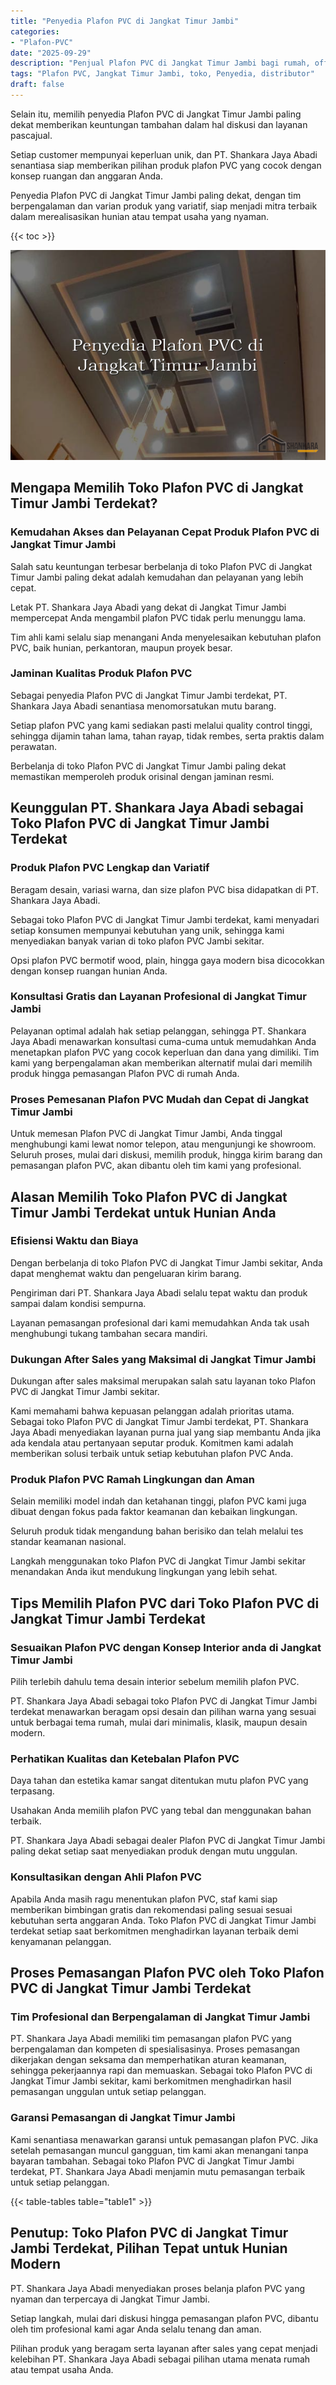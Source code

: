 ```yaml
---
title: "Penyedia Plafon PVC di Jangkat Timur Jambi"
categories: 
- "Plafon-PVC"
date: "2025-09-29"
description: "Penjual Plafon PVC di Jangkat Timur Jambi bagi rumah, office, dan toko. Material terbaik, beragam motif, warna elegan, dengan jasa penempatan ditangani oleh tenaga ahli ahli serta kepastian resmi!|Jasa distribusi Plafon PVC di Jangkat Timur Jambi untuk kebutuhan tempat tinggal, kantor, maupun gerai, dengan plafon terbaik dan instalasi oleh teknisi profesional serta garansi resmi.|Alternatif Plafon PVC di Jangkat Timur Jambi yang andal untuk tempat tinggal, perkantoran, dan gerai, dengan material unggulan dan pemasangan dikerjakan oleh tim profesional dan kepastian resmi.|Distribusi Plafon PVC di Jangkat Timur Jambi bagi hunian, perkantoran, serta ritel, dengan material berkualitas dan penempatan dikerjakan oleh tim ahli, dilengkapi beserta jaminan resmi.}"
tags: "Plafon PVC, Jangkat Timur Jambi, toko, Penyedia, distributor"
draft: false
---
```


Selain itu, memilih penyedia Plafon PVC di Jangkat Timur Jambi paling dekat memberikan keuntungan tambahan dalam hal diskusi dan layanan pascajual.

Setiap customer mempunyai keperluan unik, dan PT. Shankara Jaya Abadi senantiasa siap memberikan pilihan produk plafon PVC yang cocok dengan konsep ruangan dan anggaran Anda.

Penyedia Plafon PVC di Jangkat Timur Jambi paling dekat, dengan tim berpengalaman dan varian produk yang variatif, siap menjadi mitra terbaik dalam merealisasikan hunian atau tempat usaha yang nyaman.

{{< toc >}}

![Penyedia Plafon PVC di Jangkat Timur Jambi](/images/Plafon-PVC/Penyedia-Plafon-PVC-di-Jangkat-Timur-Jambi.png)


## Mengapa Memilih Toko Plafon PVC di Jangkat Timur Jambi Terdekat?

### Kemudahan Akses dan Pelayanan Cepat Produk Plafon PVC di Jangkat Timur Jambi

Salah satu keuntungan terbesar berbelanja di toko Plafon PVC di Jangkat Timur Jambi paling dekat adalah kemudahan dan pelayanan yang lebih cepat.

Letak PT. Shankara Jaya Abadi yang dekat di Jangkat Timur Jambi mempercepat Anda mengambil plafon PVC tidak perlu menunggu lama.

Tim ahli kami selalu siap menangani Anda menyelesaikan kebutuhan plafon PVC, baik hunian, perkantoran, maupun proyek besar.

### Jaminan Kualitas Produk Plafon PVC

Sebagai penyedia Plafon PVC di Jangkat Timur Jambi terdekat, PT. Shankara Jaya Abadi senantiasa menomorsatukan mutu barang.

Setiap plafon PVC yang kami sediakan pasti melalui quality control tinggi, sehingga dijamin tahan lama, tahan rayap, tidak rembes, serta praktis dalam perawatan.

Berbelanja di toko Plafon PVC di Jangkat Timur Jambi paling dekat memastikan memperoleh produk orisinal dengan jaminan resmi.

## Keunggulan PT. Shankara Jaya Abadi sebagai Toko Plafon PVC di Jangkat Timur Jambi Terdekat

### Produk Plafon PVC Lengkap dan Variatif

Beragam desain, variasi warna, dan size plafon PVC bisa didapatkan di PT. Shankara Jaya Abadi.

Sebagai toko Plafon PVC di Jangkat Timur Jambi terdekat, kami menyadari setiap konsumen mempunyai kebutuhan yang unik, sehingga kami menyediakan banyak varian di toko plafon PVC Jambi sekitar.

Opsi plafon PVC bermotif wood, plain, hingga gaya modern bisa dicocokkan dengan konsep ruangan hunian Anda.

### Konsultasi Gratis dan Layanan Profesional di Jangkat Timur Jambi

Pelayanan optimal adalah hak setiap pelanggan, sehingga PT. Shankara Jaya Abadi menawarkan konsultasi cuma-cuma untuk memudahkan Anda menetapkan plafon PVC yang cocok keperluan dan dana yang dimiliki. Tim kami yang berpengalaman akan memberikan alternatif mulai dari memilih produk hingga pemasangan Plafon PVC di rumah Anda.

### Proses Pemesanan Plafon PVC Mudah dan Cepat di Jangkat Timur Jambi

Untuk memesan Plafon PVC di Jangkat Timur Jambi, Anda tinggal menghubungi kami lewat nomor telepon, atau mengunjungi ke showroom. Seluruh proses, mulai dari diskusi, memilih produk, hingga kirim barang dan pemasangan plafon PVC, akan dibantu oleh tim kami yang profesional.

## Alasan Memilih Toko Plafon PVC di Jangkat Timur Jambi Terdekat untuk Hunian Anda

### Efisiensi Waktu dan Biaya

Dengan berbelanja di toko Plafon PVC di Jangkat Timur Jambi sekitar, Anda dapat menghemat waktu dan pengeluaran kirim barang.

Pengiriman dari PT. Shankara Jaya Abadi selalu tepat waktu dan produk sampai dalam kondisi sempurna.

Layanan pemasangan profesional dari kami memudahkan Anda tak usah menghubungi tukang tambahan secara mandiri.

### Dukungan After Sales yang Maksimal di Jangkat Timur Jambi

Dukungan after sales maksimal merupakan salah satu layanan toko Plafon PVC di Jangkat Timur Jambi sekitar.

Kami memahami bahwa kepuasan pelanggan adalah prioritas utama. Sebagai toko Plafon PVC di Jangkat Timur Jambi terdekat, PT. Shankara Jaya Abadi menyediakan layanan purna jual yang siap membantu Anda jika ada kendala atau pertanyaan seputar produk. Komitmen kami adalah memberikan solusi terbaik untuk setiap kebutuhan plafon PVC Anda.

### Produk Plafon PVC Ramah Lingkungan dan Aman

Selain memiliki model indah dan ketahanan tinggi, plafon PVC kami juga dibuat dengan fokus pada faktor keamanan dan kebaikan lingkungan.

Seluruh produk tidak mengandung bahan berisiko dan telah melalui tes standar keamanan nasional.

Langkah menggunakan toko Plafon PVC di Jangkat Timur Jambi sekitar menandakan Anda ikut mendukung lingkungan yang lebih sehat.

## Tips Memilih Plafon PVC dari Toko Plafon PVC di Jangkat Timur Jambi Terdekat

### Sesuaikan Plafon PVC dengan Konsep Interior anda di Jangkat Timur Jambi

Pilih terlebih dahulu tema desain interior sebelum memilih plafon PVC.

PT. Shankara Jaya Abadi sebagai toko Plafon PVC di Jangkat Timur Jambi terdekat menawarkan beragam opsi desain dan pilihan warna yang sesuai untuk berbagai tema rumah, mulai dari minimalis, klasik, maupun desain modern.

### Perhatikan Kualitas dan Ketebalan Plafon PVC

Daya tahan dan estetika kamar sangat ditentukan mutu plafon PVC yang terpasang.

Usahakan Anda memilih plafon PVC yang tebal dan menggunakan bahan terbaik.

PT. Shankara Jaya Abadi sebagai dealer Plafon PVC di Jangkat Timur Jambi paling dekat setiap saat menyediakan produk dengan mutu unggulan.

### Konsultasikan dengan Ahli Plafon PVC

Apabila Anda masih ragu menentukan plafon PVC, staf kami siap memberikan bimbingan gratis dan rekomendasi paling sesuai sesuai kebutuhan serta anggaran Anda. Toko Plafon PVC di Jangkat Timur Jambi terdekat setiap saat berkomitmen menghadirkan layanan terbaik demi kenyamanan pelanggan.

## Proses Pemasangan Plafon PVC oleh Toko Plafon PVC di Jangkat Timur Jambi Terdekat

### Tim Profesional dan Berpengalaman di Jangkat Timur Jambi

PT. Shankara Jaya Abadi memiliki tim pemasangan plafon PVC yang berpengalaman dan kompeten di spesialisasinya. Proses pemasangan dikerjakan dengan seksama dan memperhatikan aturan keamanan, sehingga pekerjaannya rapi dan memuaskan. Sebagai toko Plafon PVC di Jangkat Timur Jambi sekitar, kami berkomitmen menghadirkan hasil pemasangan unggulan untuk setiap pelanggan.

### Garansi Pemasangan di Jangkat Timur Jambi

Kami senantiasa menawarkan garansi untuk pemasangan plafon PVC. Jika setelah pemasangan muncul gangguan, tim kami akan menangani tanpa bayaran tambahan. Sebagai toko Plafon PVC di Jangkat Timur Jambi terdekat, PT. Shankara Jaya Abadi menjamin mutu pemasangan terbaik untuk setiap pelanggan.

{{< table-tables table="table1" >}}

## Penutup: Toko Plafon PVC di Jangkat Timur Jambi Terdekat, Pilihan Tepat untuk Hunian Modern

PT. Shankara Jaya Abadi menyediakan proses belanja plafon PVC yang nyaman dan terpercaya di Jangkat Timur Jambi.

Setiap langkah, mulai dari diskusi hingga pemasangan plafon PVC, dibantu oleh tim profesional kami agar Anda selalu tenang dan aman.

Pilihan produk yang beragam serta layanan after sales yang cepat menjadi kelebihan PT. Shankara Jaya Abadi sebagai pilihan utama menata rumah atau tempat usaha Anda.